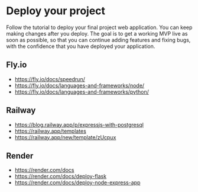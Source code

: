# Deploy your project

Follow the tutorial to deploy your final project web application. You can keep
making changes after you deploy. The goal is to get a working MVP live as soon as
possible, so that you can continue adding features and fixing bugs, with the
confidence that you have deployed your application.

## Fly.io

- https://fly.io/docs/speedrun/
- https://fly.io/docs/languages-and-frameworks/node/
- https://fly.io/docs/languages-and-frameworks/python/

## Railway

- https://blog.railway.app/p/expressjs-with-postgresql
- https://railway.app/templates
- https://railway.app/new/template/zUcpux


## Render

- https://render.com/docs
- https://render.com/docs/deploy-flask
- https://render.com/docs/deploy-node-express-app

